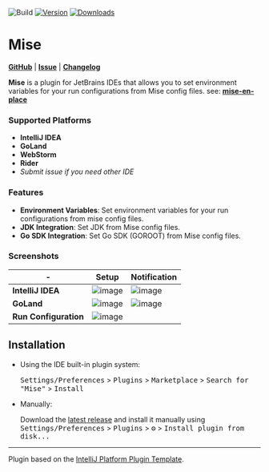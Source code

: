 ![Build](https://github.com/134130/intellij-mise/workflows/Build/badge.svg)
[![Version](https://img.shields.io/jetbrains/plugin/v/24904-mise.svg)](https://plugins.jetbrains.com/plugin/24904-mise)
[![Downloads](https://img.shields.io/jetbrains/plugin/d/24904-mise.svg)](https://plugins.jetbrains.com/plugin/24904-mise)

<!-- Plugin description -->
# Mise

**[GitHub](https://github.com/134130/intellij-mise)** | **[Issue](https://github.com/134130/intellij-mise/issues)** | **[Changelog](https://github.com/134130/intellij-mise/blob/main/CHANGELOG.md)**

**Mise** is a plugin for JetBrains IDEs that allows you to set environment variables for your run configurations
from Mise config files. see: **[mise-en-place](https://mise.jdx.dev)**

### Supported Platforms
- **IntelliJ IDEA**
- **GoLand**
- **WebStorm**
- **Rider**
- _Submit issue if you need other IDE_

### Features
- **Environment Variables**: Set environment variables for your run configurations from mise config files.
- **JDK Integration**: Set JDK from Mise config files.
- **Go SDK Integration**: Set Go SDK (GOROOT) from Mise config files.


<!-- Plugin description end -->

### Screenshots

| -                     | Setup                                                                                     | Notification                                                                              |
|-----------------------|-------------------------------------------------------------------------------------------|-------------------------------------------------------------------------------------------|
| **IntelliJ IDEA**     | ![image](https://github.com/user-attachments/assets/913911fe-19ec-4754-b1e0-31650e14fff0) | ![image](https://github.com/user-attachments/assets/a406ae15-20da-4044-a8c6-3f5f938e16f7) |
| **GoLand**            | ![image](https://github.com/user-attachments/assets/4a51b036-f2b3-48e9-b85d-eb114ea1af7c) | ![image](https://github.com/user-attachments/assets/e72fa0ac-4dc1-44ff-ac18-08883d0f9ede) |
| **Run Configuration** | ![image](https://github.com/user-attachments/assets/2ad4239e-fd05-4291-8844-441dc47ffe11) |                                                                                           | 

## Installation

- Using the IDE built-in plugin system:
  
  <kbd>Settings/Preferences</kbd> > <kbd>Plugins</kbd> > <kbd>Marketplace</kbd> > <kbd>Search for "Mise"</kbd> >
  <kbd>Install</kbd>
  
- Manually:

  Download the [latest release](https://github.com/134130/intellij-mise/releases/latest) and install it manually using
  <kbd>Settings/Preferences</kbd> > <kbd>Plugins</kbd> > <kbd>⚙️</kbd> > <kbd>Install plugin from disk...</kbd>


---
Plugin based on the [IntelliJ Platform Plugin Template][template].

[template]: https://github.com/JetBrains/intellij-platform-plugin-template
[docs:plugin-description]: https://plugins.jetbrains.com/docs/intellij/plugin-user-experience.html#plugin-description-and-presentation
